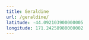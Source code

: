 ```yaml
---
title: Geraldine
url: /geraldine/
latitude: -44.092103900000005
longitude: 171.24258980000002
---
```


